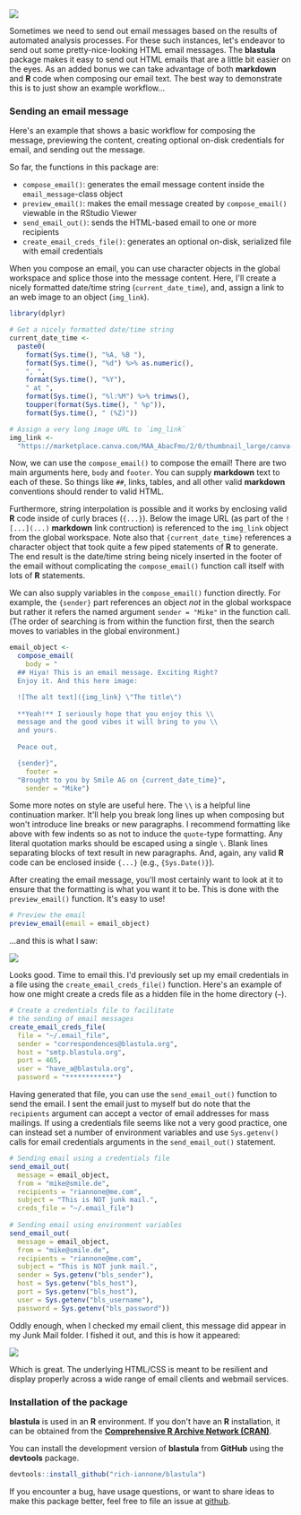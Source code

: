 <img src="inst/graphics/blastula_diagram.png">

Sometimes we need to send out email messages based on the results of automated analysis processes. For these such instances, let's endeavor to send out some pretty-nice-looking HTML email messages. The **blastula** package makes it easy to send out HTML emails that are a little bit easier on the eyes. As an added bonus we can take advantage of both **markdown** and **R** code when composing our email text. The best way to demonstrate this is to just show an example workflow...

### Sending an email message

Here's an example that shows a basic workflow for composing the message, previewing the content, creating optional on-disk credentials for email, and sending out the message.

So far, the functions in this package are:

- `compose_email()`: generates the email message content inside the `email_message`-class object
- `preview_email()`: makes the email message created by `compose_email()` viewable in the RStudio Viewer
- `send_email_out()`: sends the HTML-based email to one or more recipients
- `create_email_creds_file()`: generates an optional on-disk, serialized file with email credentials

When you compose an email, you can use character objects in the global workspace and splice those into the message content. Here, I'll create a nicely formatted date/time string (`current_date_time`), and, assign a link to an web image to an object (`img_link`).

```r
library(dplyr)

# Get a nicely formatted date/time string
current_date_time <-
  paste0(
    format(Sys.time(), "%A, %B "),
    format(Sys.time(), "%d") %>% as.numeric(),
    ", ",
    format(Sys.time(), "%Y"),
    " at ",
    format(Sys.time(), "%l:%M") %>% trimws(),
    toupper(format(Sys.time(), " %p")),
    format(Sys.time(), " (%Z)"))

# Assign a very long image URL to `img_link`
img_link <-
  "https://marketplace.canva.com/MAA_AbacFmo/2/0/thumbnail_large/canva-basic-good-vibes-email-header-MAA_AbacFmo.jpg"
```

Now, we can use the `compose_email()` to compose the email! There are two main arguments here, `body` and `footer`. You can supply **markdown** text to each of these. So things like `##`, links, tables, and all other valid **markdown** conventions should render to valid HTML.

Furthermore, string interpolation is possible and it works by enclosing valid **R** code inside of curly braces (`{...}`). Below the image URL (as part of the `![...](...)` **markdown** link contruction) is referenced to the `img_link` object from the global workspace. Note also that `{current_date_time}` references a character object that took quite a few piped statements of **R** to generate. The end result is the date/time string being nicely inserted in the footer of the email without complicating the `compose_email()` function call itself with lots of **R** statements.

We can also supply variables in the `compose_email()` function directly. For example, the `{sender}` part references an object *not* in the global workspace but rather it refers the named argument `sender = "Mike"` in the function call. (The order of searching is from within the function first, then the search moves to variables in the global environment.) 

```r
email_object <-
  compose_email(
    body = "
  ## Hiya! This is an email message. Exciting Right?
  Enjoy it. And this here image:

  ![The alt text]({img_link} \"The title\")
      
  **Yeah!** I seriously hope that you enjoy this \\
  message and the good vibes it will bring to you \\
  and yours.
  
  Peace out,

  {sender}",
    footer = 
  "Brought to you by Smile AG on {current_date_time}",
    sender = "Mike")
```

Some more notes on style are useful here. The `\\` is a helpful line continuation marker. It'll help you break long lines up when composing but won't introduce line breaks or new paragraphs. I recommend formatting like above with few indents so as not to induce the `quote`-type formatting. Any literal quotation marks should be escaped using a single `\`. Blank lines separating blocks of text result in new paragraphs. And, again, any valid **R** code can be enclosed inside `{...}` (e.g., `{Sys.Date()}`).

After creating the email message, you'll most certainly want to look at it to ensure that the formatting is what you want it to be. This is done with the `preview_email()` function. It's easy to use!

```r
# Preview the email
preview_email(email = email_object)
```

...and this is what I saw:

<img src="inst/graphics/rstudio_preview_email.png">

Looks good. Time to email this. I'd previously set up my email credentials in a file using the `create_email_creds_file()` function. Here's an example of how one might create a creds file as a hidden file in the home directory (`~`).

```r
# Create a credentials file to facilitate
# the sending of email messages
create_email_creds_file(
  file = "~/.email_file",
  sender = "correspondences@blastula.org",
  host = "smtp.blastula.org",
  port = 465,
  user = "have_a@blastula.org",
  password = "************")
```

Having generated that file, you can use the `send_email_out()` function to send the email. I sent the email just to myself but do note that the `recipients` argument can accept a vector of email addresses for mass mailings. If using a credentials file seems like not a very good practice, one can instead set a number of environment variables and use `Sys.getenv()` calls for email credentials arguments in the `send_email_out()` statement.

```r
# Sending email using a credentials file
send_email_out(
  message = email_object,
  from = "mike@smile.de",
  recipients = "riannone@me.com",
  subject = "This is NOT junk mail.",
  creds_file = "~/.email_file")
  
# Sending email using environment variables
send_email_out(
  message = email_object,
  from = "mike@smile.de",
  recipients = "riannone@me.com",
  subject = "This is NOT junk mail.",
  sender = Sys.getenv("bls_sender"),
  host = Sys.getenv("bls_host"),
  port = Sys.getenv("bls_host"),
  user = Sys.getenv("bls_username"),
  password = Sys.getenv("bls_password"))
```

Oddly enough, when I checked my email client, this message did appear in my Junk Mail folder. I fished it out, and this is how it appeared:

<img src="inst/graphics/email_message.png">

Which is great. The underlying HTML/CSS is meant to be resilient and display properly across a wide range of email clients and webmail services.

### Installation of the package

**blastula** is used in an **R** environment. If you don't have an **R** installation, it can be obtained from the [**Comprehensive R Archive Network (CRAN)**](https://cran.r-project.org/).

You can install the development version of **blastula** from **GitHub** using the **devtools** package.

```r
devtools::install_github("rich-iannone/blastula")
```

If you encounter a bug, have usage questions, or want to share ideas to make this package better, feel free to file an issue at [github](https://github.com/rich-iannone/blastula/issues).
